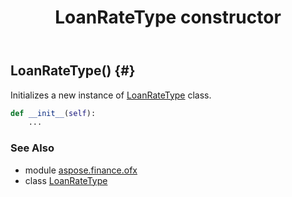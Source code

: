 ﻿---
title: LoanRateType constructor
second_title: Aspose.Finance for Python via .NET API References
description: 
type: docs
weight: 10
url: /python-net/aspose.finance.ofx/loanratetype/__init__/
is_root: false
---

## LoanRateType() {#}

Initializes a new instance of [LoanRateType](/finance/python-net/aspose.finance.ofx/loanratetype) class.



```python
def __init__(self):
    ...
```





### See Also
* module [aspose.finance.ofx](../../)
* class [LoanRateType](/finance/python-net/aspose.finance.ofx/loanratetype)

